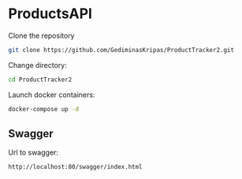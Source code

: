 # ProductsAPI
Clone the repository
```bash
git clone https://github.com/GediminasKripas/ProductTracker2.git
```
Change directory:
```bash
cd ProductTracker2
```

Launch docker containers:
```bash
docker-compose up -d
```
## Swagger
Url to swagger:
```bash
http://localhost:80/swagger/index.html
```